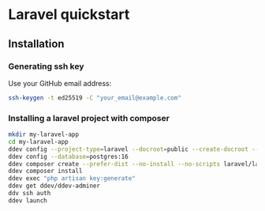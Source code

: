 # Laravel quickstart

## **Installation**

### **Generating ssh key**
Use your GitHub email address:
```sh
ssh-keygen -t ed25519 -C "your_email@example.com"
```

### **Installing a laravel project with composer**
```sh
mkdir my-laravel-app
cd my-laravel-app
ddev config --project-type=laravel --docroot=public --create-docroot --php-version=8.3
ddev config --database=postgres:16
ddev composer create --prefer-dist --no-install --no-scripts laravel/laravel -y
ddev composer install
ddev exec "php artisan key:generate"
ddev get ddev/ddev-adminer
ddv ssh auth
ddev launch
```